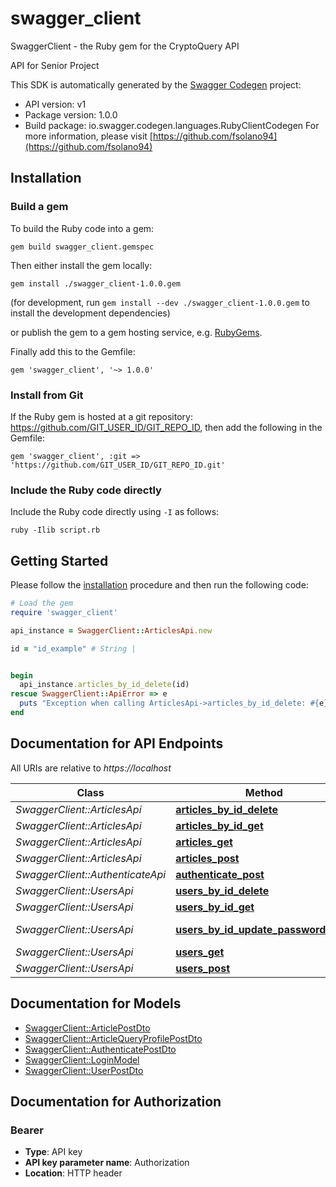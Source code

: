 # swagger_client

SwaggerClient - the Ruby gem for the CryptoQuery API

API for Senior Project

This SDK is automatically generated by the [Swagger Codegen](https://github.com/swagger-api/swagger-codegen) project:

- API version: v1
- Package version: 1.0.0
- Build package: io.swagger.codegen.languages.RubyClientCodegen
For more information, please visit [https://github.com/fsolano94](https://github.com/fsolano94)

## Installation

### Build a gem

To build the Ruby code into a gem:

```shell
gem build swagger_client.gemspec
```

Then either install the gem locally:

```shell
gem install ./swagger_client-1.0.0.gem
```
(for development, run `gem install --dev ./swagger_client-1.0.0.gem` to install the development dependencies)

or publish the gem to a gem hosting service, e.g. [RubyGems](https://rubygems.org/).

Finally add this to the Gemfile:

    gem 'swagger_client', '~> 1.0.0'

### Install from Git

If the Ruby gem is hosted at a git repository: https://github.com/GIT_USER_ID/GIT_REPO_ID, then add the following in the Gemfile:

    gem 'swagger_client', :git => 'https://github.com/GIT_USER_ID/GIT_REPO_ID.git'

### Include the Ruby code directly

Include the Ruby code directly using `-I` as follows:

```shell
ruby -Ilib script.rb
```

## Getting Started

Please follow the [installation](#installation) procedure and then run the following code:
```ruby
# Load the gem
require 'swagger_client'

api_instance = SwaggerClient::ArticlesApi.new

id = "id_example" # String | 


begin
  api_instance.articles_by_id_delete(id)
rescue SwaggerClient::ApiError => e
  puts "Exception when calling ArticlesApi->articles_by_id_delete: #{e}"
end

```

## Documentation for API Endpoints

All URIs are relative to *https://localhost*

Class | Method | HTTP request | Description
------------ | ------------- | ------------- | -------------
*SwaggerClient::ArticlesApi* | [**articles_by_id_delete**](docs/ArticlesApi.md#articles_by_id_delete) | **DELETE** /Articles/{id} | 
*SwaggerClient::ArticlesApi* | [**articles_by_id_get**](docs/ArticlesApi.md#articles_by_id_get) | **GET** /Articles/{id} | 
*SwaggerClient::ArticlesApi* | [**articles_get**](docs/ArticlesApi.md#articles_get) | **GET** /Articles | 
*SwaggerClient::ArticlesApi* | [**articles_post**](docs/ArticlesApi.md#articles_post) | **POST** /Articles | 
*SwaggerClient::AuthenticateApi* | [**authenticate_post**](docs/AuthenticateApi.md#authenticate_post) | **POST** /Authenticate | 
*SwaggerClient::UsersApi* | [**users_by_id_delete**](docs/UsersApi.md#users_by_id_delete) | **DELETE** /Users/{id} | 
*SwaggerClient::UsersApi* | [**users_by_id_get**](docs/UsersApi.md#users_by_id_get) | **GET** /Users/{id} | 
*SwaggerClient::UsersApi* | [**users_by_id_update_password_post**](docs/UsersApi.md#users_by_id_update_password_post) | **POST** /Users/{id}/updatePassword | 
*SwaggerClient::UsersApi* | [**users_get**](docs/UsersApi.md#users_get) | **GET** /Users | 
*SwaggerClient::UsersApi* | [**users_post**](docs/UsersApi.md#users_post) | **POST** /Users | 


## Documentation for Models

 - [SwaggerClient::ArticlePostDto](docs/ArticlePostDto.md)
 - [SwaggerClient::ArticleQueryProfilePostDto](docs/ArticleQueryProfilePostDto.md)
 - [SwaggerClient::AuthenticatePostDto](docs/AuthenticatePostDto.md)
 - [SwaggerClient::LoginModel](docs/LoginModel.md)
 - [SwaggerClient::UserPostDto](docs/UserPostDto.md)


## Documentation for Authorization


### Bearer

- **Type**: API key
- **API key parameter name**: Authorization
- **Location**: HTTP header

